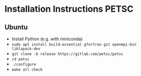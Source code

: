 # Installation Instructions PETSC

## Ubuntu 

- Install Python (e.g. with miniconda)
- `sudo apt install build-essential gfortran git openmpi-bin liblapack-dev`
- `git clone -b release https://gitlab.com/petsc/petsc`
- `cd petsc`
- `./configure`
- `make all check`

